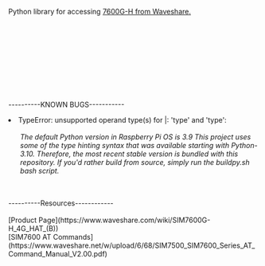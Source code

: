 Python library for accessing [7600G-H from Waveshare.](https://www.waveshare.com/wiki/SIM7600G-H_4G_HAT_(B))
\
\
\
\
\
\
\
\
\
\
\
----------KNOWN BUGS-----------
<li>
  TypeError: unsupported operand type(s) for |: 'type' and 'type':
  <br><br>
  <ul>
    <em>The default Python version in Raspberry Pi OS is 3.9
    This project uses some of the type hinting syntax that was available starting with Python-3.10. Therefore, the most         recent stable version is bundled with this repository.
    If you'd rather build from source, simply run the buildpy.sh bash script.</em>
  </ul>
</li>
<!---<br><br>
<li>
  [ERROR TITLE]
  <br><br>
  <ul>
    <em>[ERROR CONTENT]</em>
  </ul>
</li>--->
<br><br>
----------Resources------------
<br><br>
[Product Page](https://www.waveshare.com/wiki/SIM7600G-H_4G_HAT_(B))
<br>
[SIM7600 AT Commands](https://www.waveshare.net/w/upload/6/68/SIM7500_SIM7600_Series_AT_Command_Manual_V2.00.pdf)
